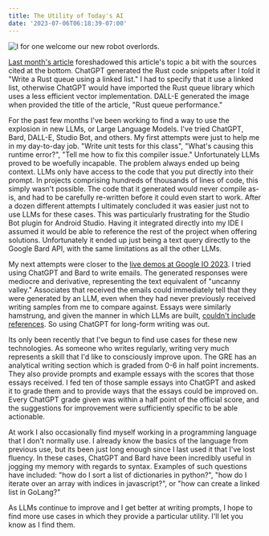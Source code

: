 ```yaml
---
title: The Utility of Today's AI
date: '2023-07-06T06:18:39-07:00'
---
```

![I for one welcome our new robot overlords.](/blog-v3/assets/robotoverlord.png)

[Last month's article](https://jjmtaylor.com/rust-queue-performance/) foreshadowed this article's topic a bit with the sources cited at the bottom.  ChatGPT generated the Rust code snippets after I told it "Write a Rust queue using a linked list." I had to specify that it use a linked list, otherwise ChatGPT would have imported the Rust queue library which uses a less efficient vector implementation. DALL-E generated the image when provided the title of the article, "Rust queue performance."

 For the past few months I've been working to find a way to use the explosion in new LLMs, or Large Language Models.  I've tried ChatGPT, Bard, DALL-E, Studio Bot, and others.  My first attempts were just to help me in my day-to-day job.  "Write unit tests for this class", "What's causing this runtime error?", "Tell me how to fix this compiler issue."  Unfortunately LLMs proved to be woefully incapable.  The problem always ended up being context.  LLMs only have access to the code that you put directly into their prompt.  In projects comprising hundreds of thousands of lines of code, this simply wasn't possible.  The code that it generated would never compile as-is, and had to be carefully re-written before it could even start to work.  After a dozen different attempts I ultimately concluded it was easier just not to use LLMs for these cases.  This was particularly frustrating for the Studio Bot plugin for Android Studio.  Having it integrated directly into my IDE I assumed it would be able to reference the rest of the project when offering solutions.  Unfortunately it ended up just being a text query directly to the Google Bard API, with the same limitations as all the other LLMs.

My next attempts were closer to the [live demos at Google IO 2023](https://www.youtube.com/live/cNfINi5CNbY?feature=share&t=1737). I tried using ChatGPT and Bard to write emails.  The generated responses were mediocre and derivative, representing the text equivalent of "uncanny valley."  Associates that received the emails could immediately tell that they were generated by an LLM, even when they had never previously received writing samples from me to compare against.  Essays were similarly hamstrung, and given the manner in which LLMs are built, [couldn't include references](https://acoup.blog/2023/02/17/collections-on-chatgpt/).  So using ChatGPT for long-form writing was out.

Its only been recently that I've begun to find use cases for these new technologies.  As someone who writes regularly, writing very much represents a skill that I'd like to consciously improve upon.  The GRE has an analytical writing section which is graded from 0-6 in half point increments.  They also provide prompts and example essays with the scores that those essays received.  I fed ten of those sample essays into ChatGPT and asked it to grade them and to provide ways that the essays could be improved on.  Every ChatGPT grade given was within a half point of the official score, and the suggestions for improvement were sufficiently specific to be able actionable.

At work I also occasionally find myself working in a programming language that I don't normally use. I already know the basics of the language from previous use, but its been just long enough since I last used it that I've lost fluency.  In these cases, ChatGPT and Bard have been incredibly useful in jogging my memory with regards to syntax.  Examples of such questions have included: "how do I sort a list of dictionaries in python?", "how do I iterate over an array with indices in javascript?", or "how can create a linked list in GoLang?"

As LLMs continue to improve and I get better at writing prompts, I hope to find more use cases in which they provide a particular utility.  I'll let you know as I find them.
